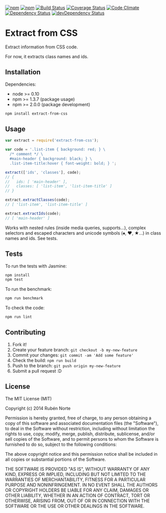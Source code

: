 [![npm](https://img.shields.io/npm/v/extract-from-css.svg)](https://npmjs.org/package/extract-from-css)
[![npm](https://img.shields.io/npm/l/extract-from-css.svg)](https://npmjs.org/package/extract-from-css)
[![Build Status](https://travis-ci.org/rubennorte/extract-from-css.svg?branch=master)](https://travis-ci.org/rubennorte/extract-from-css)
[![Coverage Status](https://coveralls.io/repos/rubennorte/extract-from-css/badge.svg)](https://coveralls.io/r/rubennorte/extract-from-css)
[![Code Climate](https://codeclimate.com/github/rubennorte/extract-from-css/badges/gpa.svg)](https://codeclimate.com/github/rubennorte/extract-from-css)  
[![Dependency Status](https://david-dm.org/rubennorte/extract-from-css.svg?theme=shields.io&style=flat)](https://david-dm.org/rubennorte/extract-from-css)
[![devDependency Status](https://david-dm.org/rubennorte/extract-from-css/dev-status.svg?theme=shields.io&style=flat)](https://david-dm.org/rubennorte/extract-from-css#info=devDependencies)

# Extract from CSS

Extract information from CSS code.

For now, it extracts class names and ids.

## Installation

Dependencies:

* node >= 0.10
* npm >= 1.3.7 (package usage)
* npm >= 2.0.0 (package development)

```bash
npm install extract-from-css
```

## Usage

```javascript
var extract = require('extract-from-css');

var code = '.list-item { background: red; } \
  /* comment */ \
  #main-header { background: black; } \
  .list-item-title:hover { font-weight: bold; } ';

extract(['ids', 'classes'], code);
// {
//   ids: [ 'main-header' ],
//   classes: [ 'list-item', 'list-item-title' ]
// }

extract.extractClasses(code);
// [ 'list-item', 'list-item-title' ]

extract.extractIds(code);
// [ 'main-header' ]
```

Works with nested rules (inside media queries, supports...), complex selectors and escaped characters and unicode symbols (♠, ♥, ★...) in class names and ids. See tests.

## Tests

To run the tests with Jasmine:

```bash
npm install
npm test
```

To run the benchmark:

```bash
npm run benchmark
```

To check the code:

```bash
npm run lint
```

## Contributing

1. Fork it!
2. Create your feature branch: `git checkout -b my-new-feature`
3. Commit your changes: `git commit -am 'Add some feature'`
4. Check the build: `npm run build`
4. Push to the branch: `git push origin my-new-feature`
5. Submit a pull request :D

## License

The MIT License (MIT)

Copyright (c) 2014 Rubén Norte

Permission is hereby granted, free of charge, to any person obtaining a copy
of this software and associated documentation files (the "Software"), to deal
in the Software without restriction, including without limitation the rights
to use, copy, modify, merge, publish, distribute, sublicense, and/or sell
copies of the Software, and to permit persons to whom the Software is
furnished to do so, subject to the following conditions:

The above copyright notice and this permission notice shall be included in
all copies or substantial portions of the Software.

THE SOFTWARE IS PROVIDED "AS IS", WITHOUT WARRANTY OF ANY KIND, EXPRESS OR
IMPLIED, INCLUDING BUT NOT LIMITED TO THE WARRANTIES OF MERCHANTABILITY,
FITNESS FOR A PARTICULAR PURPOSE AND NONINFRINGEMENT. IN NO EVENT SHALL THE
AUTHORS OR COPYRIGHT HOLDERS BE LIABLE FOR ANY CLAIM, DAMAGES OR OTHER
LIABILITY, WHETHER IN AN ACTION OF CONTRACT, TORT OR OTHERWISE, ARISING FROM,
OUT OF OR IN CONNECTION WITH THE SOFTWARE OR THE USE OR OTHER DEALINGS IN
THE SOFTWARE.